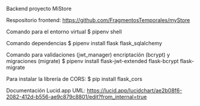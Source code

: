 Backend proyecto MiStore

Respositorio frontend: https://github.com/FragmentosTemporales/myStore 

Comando para el entorno virtual
$ pipenv shell

Comando dependencias
$ pipenv install flask flask_sqlalchemy

Comando para validaciones (jwt_manager) encriptación (bcrypt) y migraciones (migrate)
$ pipenv install flask-jwt-extended flask-bcrypt flask-migrate

Para instalar la librería de CORS:
$ pip install flask_cors

Documentación Lucid.app UML:
https://lucid.app/lucidchart/ae2b08f6-2082-412d-b556-ae9c879c8801/edit?from_internal=true